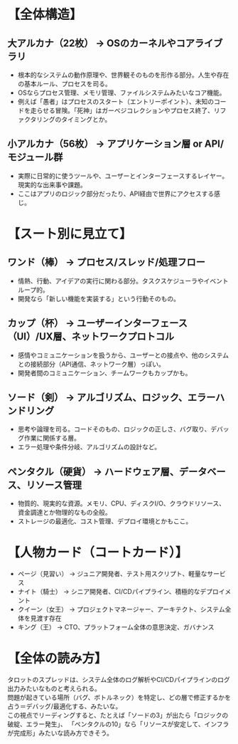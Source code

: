 # 【全体構造】
## 大アルカナ（22枚） → OSのカーネルやコアライブラリ
- 根本的なシステムの動作原理や、世界観そのものを形作る部分。人生や存在の基本ルール、プロセスを司る。
- OSならプロセス管理、メモリ管理、ファイルシステムみたいなコア機能。
- 例えば「愚者」はプロセスのスタート（エントリーポイント）、未知のコードを走らせる冒険。「死神」はガーベジコレクションやプロセス終了、リファクタリングのタイミングとか。

## 小アルカナ（56枚） → アプリケーション層 or API/モジュール群
- 実際に日常的に使うツールや、ユーザーとインターフェースするレイヤー。現実的な出来事や課題。
- ここはアプリのロジック部分だったり、API経由で世界にアクセスする感じ。

# 【スート別に見立て】
## ワンド（棒） → プロセス/スレッド/処理フロー
- 情熱、行動、アイデアの実行に関わる部分。タスクスケジューラやイベントループ的。
- 開発なら「新しい機能を実装する」という行動そのもの。

## カップ（杯） → ユーザーインターフェース（UI）/UX層、ネットワークプロトコル
- 感情やコミュニケーションを扱うから、ユーザーとの接点や、他のシステムとの接続部分（API通信、ネットワーク層）っぽい。
- 開発者間のコミュニケーション、チームワークもカップかも。

## ソード（剣） → アルゴリズム、ロジック、エラーハンドリング
- 思考や論理を司る。コードそのもの、ロジックの正しさ、バグ取り、デバッグ作業に関係する層。
- エラー処理や条件分岐、アルゴリズムの設計など。

## ペンタクル（硬貨） → ハードウェア層、データベース、リソース管理
- 物質的、現実的な資源。メモリ、CPU、ディスクI/O、クラウドリソース、資金調達とか物理的なもの全般。
- ストレージの最適化、コスト管理、デプロイ環境とかもここ。

# 【人物カード（コートカード）】
- ページ（見習い） → ジュニア開発者、テスト用スクリプト、軽量なサービス
- ナイト（騎士） → シニア開発者、CI/CDパイプライン、積極的なデプロイメント
- クイーン（女王） → プロジェクトマネージャー、アーキテクト、システム全体を見渡す存在
- キング（王） → CTO、プラットフォーム全体の意思決定、ガバナンス

# 【全体の読み方】
タロットのスプレッドは、システム全体のログ解析やCI/CDパイプラインのログ出力みたいなものと考えられる。\
問題が起きている場所（バグ、ボトルネック）を特定し、どの層で修正するかを占う＝デバッグ/最適化する、みたいな。\
この視点でリーディングすると、たとえば「ソードの3」が出たら「ロジックの破綻、エラー発生」、
「ペンタクルの10」なら「リソースが安定して、インフラが完成形」みたいな読み方できそう。
